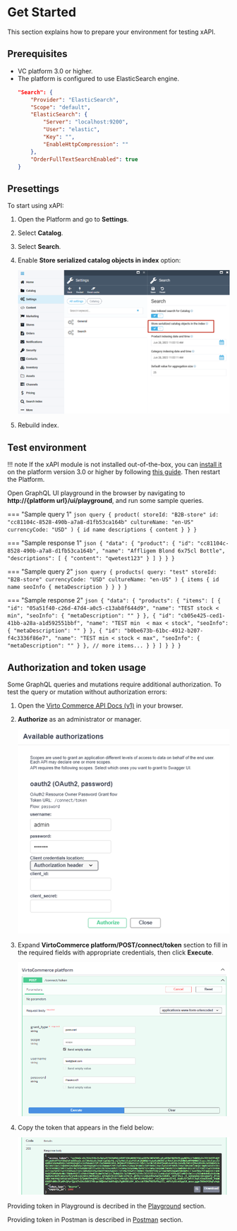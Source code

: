 # Get Started

This section explains how to prepare your environment for testing xAPI.

## Prerequisites

* VC platform 3.0 or higher.
* The platform is configured to use ElasticSearch engine.
  ```json title="appsettings.json"
  "Search": {
      "Provider": "ElasticSearch",
      "Scope": "default",
      "ElasticSearch": {
          "Server": "localhost:9200",
          "User": "elastic",
          "Key": "",
          "EnableHttpCompression": ""
      },
      "OrderFullTextSearchEnabled": true
  }
  ```

## Presettings

To start using xAPI:

1. Open the Platform and go to **Settings**.
1. Select **Catalog**.
1. Select **Search**.
1. Enable **Store serialized catalog objects in index** option:

    ![Catalog-enabled](media/catalog-index-enabled.png)

1. Rebuild index.

## Test environment

!!! note
    If the xAPI module is not installed out-of-the-box, you can [install it](https://github.com/VirtoCommerce/vc-module-x-api) on the platform version 3.0 or higher by following [this guide](../Tutorials-and-How-tos/Tutorials/deploy-module-from-source-code.md). Then restart the Platform.

Open GraphQL UI playground in the browser by navigating to **http://{platform url}/ui/playground**, and run some sample queries.

=== "Sample query 1"
    ```json
    query {
      product(
        storeId: "B2B-store"
        id: "cc81104c-8528-490b-a7a8-d1fb53ca164b"
        cultureName: "en-US"
        currencyCode: "USD"
      ) {
        id
        name
        descriptions {
          content
        }
      }
    }
    ```

=== "Sample response 1"
    ```json
    {
      "data": {
        "product": {
          "id": "cc81104c-8528-490b-a7a8-d1fb53ca164b",
          "name": "Affligem Blond 6x75cl Bottle",
          "descriptions": [
            {
              "content": "qwetest123"
            }
          ]
        }
      }
    }
    ```

=== "Sample query 2"
    ```json
    query {
      products(
        query: "test"
        storeId: "B2B-store"
        currencyCode: "USD"
        cultureName: "en-US"
      ) {
        items {
          id
          name
          seoInfo {
            metaDescription
          }
        }
      }
    }
    ```

=== "Sample response 2"
    ```json
    {
      "data": {
        "products": {
          "items": [
            {
              "id": "05a51f40-c26d-47d4-a0c5-c13ab8f644d9",
              "name": "TEST stock < min",
              "seoInfo": {
                "metaDescription": ""
              }
            },
            {
              "id": "cb05e425-ced1-41bb-a28a-a1d592551bbf",
              "name": "TEST min  < max < stock",
              "seoInfo": {
                "metaDescription": ""
              }
            },
            {
              "id": "b0be673b-61bc-4912-b207-f4c3336f86e7",
              "name": "TEST min < stock < max",
              "seoInfo": {
                "metaDescription": ""
              }
            },
            // more items...
              }
            }
          ]
        }
      }
    }
    ```


## Authorization and token usage

Some GraphQL queries and mutations require additional authorization. To test the query or mutation without authorization errors:

1. Open the [Virto Commerce API Docs (v1)](https://virtostart-demo-admin.govirto.com/docs/index.html) in your browser.
1. **Authorize** as an administrator or manager.

    ![Auth](media/authorization.png)

1. Expand **VirtoCommerce platform/POST/connect/token** section to fill in the required fields with appropriate credentials, then click **Execute**.

    ![token](media/token-field.png)

1. Copy the token that appears in the field below:

    ![token](media/token-code.png)

Providing token in Playground is decribed in the [Playground](playground.md) section. 

Providing token in Postman is described in [Postman](postman.md#authorization-and-token-usage) section.


